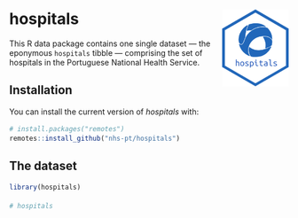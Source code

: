 
<!-- README.md is generated from README.Rmd. Please edit that file -->

# hospitals <img src='man/figures/logo.svg' align="right" height="139" />

<!-- badges: start -->
<!-- badges: end -->

This R data package contains one single dataset — the eponymous
`hospitals` tibble — comprising the set of hospitals in the Portuguese
National Health Service.

## Installation

You can install the current version of *hospitals* with:

``` r
# install.packages("remotes")
remotes::install_github("nhs-pt/hospitals")
```

## The dataset

``` r
library(hospitals)

# hospitals
```
